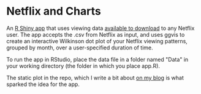 # Netflix and Charts

An [R Shiny app](https://simranvatsa.shinyapps.io/netflix-and-charts/) that uses viewing data [available to download](https://www.netflix.com/ViewingActivity) to any Netflix user. The app accepts the .csv from Netflix as input, and uses ggvis to create an interactive Wilkinson dot plot of your Netflix viewing patterns, grouped by month, over a user-specified duration of time.

To run the app in RStudio, place the data file in a folder named "Data" in your working directory (the folder in which you place app.R).

The static plot in the repo, which I write a bit about [on my blog](https://simranvatsa.github.io/post/netflix-history-shiny/) is what sparked the idea for the app.
